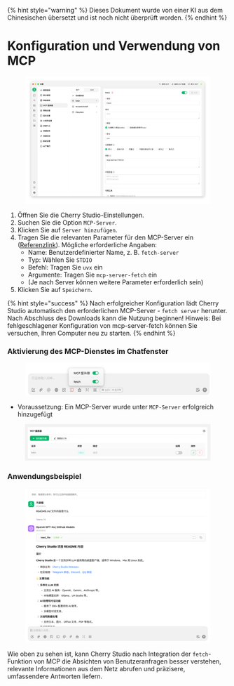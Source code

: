 
{% hint style="warning" %}
Dieses Dokument wurde von einer KI aus dem Chinesischen übersetzt und ist noch nicht überprüft worden.
{% endhint %}

# Konfiguration und Verwendung von MCP

<figure><img src="../../.gitbook/assets/image (8).png" alt=""><figcaption></figcaption></figure>

1.  Öffnen Sie die Cherry Studio-Einstellungen.
2.  Suchen Sie die Option `MCP-Server`.
3.  Klicken Sie auf `Server hinzufügen`.
4.  Tragen Sie die relevanten Parameter für den MCP-Server ein ([Referenzlink](https://github.com/modelcontextprotocol/servers/tree/main/src/fetch)). Mögliche erforderliche Angaben:
    *   Name: Benutzerdefinierter Name, z. B. `fetch-server`
    *   Typ: Wählen Sie `STDIO`
    *   Befehl: Tragen Sie `uvx` ein
    *   Argumente: Tragen Sie `mcp-server-fetch` ein
    *   (Je nach Server können weitere Parameter erforderlich sein)
5.  Klicken Sie auf `Speichern`.

{% hint style="success" %}
Nach erfolgreicher Konfiguration lädt Cherry Studio automatisch den erforderlichen MCP-Server - `fetch server` herunter. Nach Abschluss des Downloads kann die Nutzung beginnen! Hinweis: Bei fehlgeschlagener Konfiguration von mcp-server-fetch können Sie versuchen, Ihren Computer neu zu starten.
{% endhint %}

### Aktivierung des MCP-Dienstes im Chatfenster

<figure><img src="../../.gitbook/assets/MCP-输入框按钮示例.png" alt=""><figcaption></figcaption></figure>

*   Voraussetzung: Ein MCP-Server wurde unter `MCP-Server` erfolgreich hinzugefügt

<figure><img src="../../.gitbook/assets/MCP服务器示例.png" alt=""><figcaption></figcaption></figure>

### **Anwendungsbeispiel**

<figure><img src="../../.gitbook/assets/image (1) (1).png" alt=""><figcaption></figcaption></figure>

Wie oben zu sehen ist, kann Cherry Studio nach Integration der `fetch`-Funktion von MCP die Absichten von Benutzeranfragen besser verstehen, relevante Informationen aus dem Netz abrufen und präzisere, umfassendere Antworten liefern.
